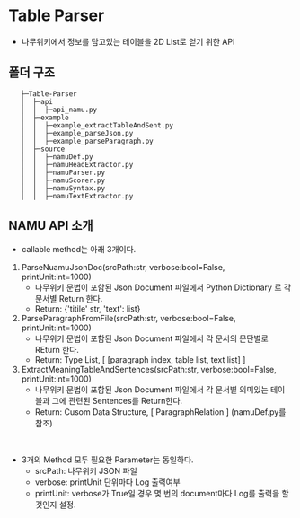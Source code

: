 # Table Parser 
- 나무위키에서 정보를 담고있는 테이블을 2D List로 얻기 위한 API

## 폴더 구조
 ```
    ├─Table-Parser
    │  ├─api
    │  │  ├─api_namu.py
    │  ├─example
    │  │  ├─example_extractTableAndSent.py
    │  │  ├─example_parseJson.py
    │  │  ├─example_parseParagraph.py
    │  ├─source
    │  │  ├─namuDef.py
    │  │  ├─namuHeadExtractor.py
    │  │  ├─namuParser.py
    │  │  ├─namuScorer.py
    │  │  ├─namuSyntax.py
    │  │  ├─namuTextExtractor.py
```

##  NAMU API 소개
- callable method는 아래 3개이다.
 1. ParseNuamuJsonDoc(srcPath:str, verbose:bool=False, printUnit:int=1000)
    - 나무위키 문법이 포함된 Json Document 파일에서 Python Dictionary 로 각 문서별 Return 한다.
    - Return: {'titile' str, 'text': list}
 2. ParseParagraphFromFile(srcPath:str, verbose:bool=False, printUnit:int=1000)
    - 나무위키 문법이 포함된 Json Document 파일에서 각 문서의 문단별로 REturn 한다.
    - Return: Type List, [ [paragraph index, table list, text list] ]
 3. ExtractMeaningTableAndSentences(srcPath:str, verbose:bool=False, printUnit:int=1000)
    - 나무위키 문법이 포함된 Json Document 파일에서 각 문서별 의미있는 테이블과 그에 관련된 Sentences를 Return한다.
    - Return: Cusom Data Structure, [ ParagraphRelation ] (namuDef.py를 참조)
<br>

- 3개의 Method 모두 필요한 Parameter는 동일하다.
  - srcPath: 나무위키 JSON 파일
  - verbose: printUnit 단위마다 Log 출력여부
  - printUnit: verbose가 True일 경우 몇 번의 document마다 Log를 출력을 할 것인지 설정. 
